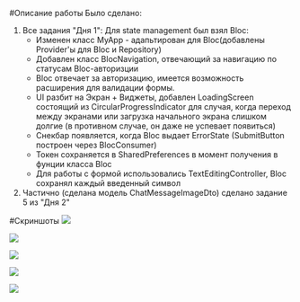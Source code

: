 #Описание работы
Было сделано:
1. Все задания "Дня 1":
Для state management был взял Bloc:
   - Изменен класс MyApp - адапьтирован для Bloc(добавлены Provider'ы для Bloc и Repository)
   - Добавлен класс BlocNavigation, отвечающий за навигацию по статусам Bloc-авторизции
   - Bloc отвечает за авторизацию, имеется возможность расширения для валидации формы.
   - UI разбит на Экран + Виджеты, добавлен LoadingScreen состоящий из CircularProgressIndicator для случая, когда переход между экранами или загрузка начального экрана слишком долгие (в противном случае, он даже не успевает появиться)
   - Снекбар появляется, когда Bloc выдает ErrorState (SubmitButton построен через BlocConsumer)
   - Токен сохраняется в SharedPreferences в момент получения в фунции класса Bloc
   - Для работы с формой использовались TextEditingController, Bloc сохранял каждый введенный символ
1. Частично (сделана модель ChatMessageImageDto) сделано задание 5 из "Дня 2"

#Скриншоты
![](Screenshots/1.png)


![](Screenshots/2.png)


![](Screenshots/3.png)


![](Screenshots/4.png)


![](Screenshots/5.png)
